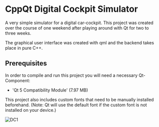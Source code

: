 # CppQt Digital Cockpit Simulator

A very simple simulator for a digital car-cockpit.
This project was created over the course of one weekend after playing around with Qt for two to three weeks.

The graphical user interface was created with qml and the backend takes place in pure C++.

## Prerequisites

In order to compile and run this project you will need a necessary Qt-Component:
- 'Qt 5 Compatibility Module' (7.97 MB)

This project also includes custom fonts that need to be manually installed beforehand.
(Note: Qt will use the default font if the custom font is not installed on your device.)

![DC1](httos://github.com/TayfunD88/CppQt_Digital_Cockpit/img/digital_cockpit_01.PNG)


